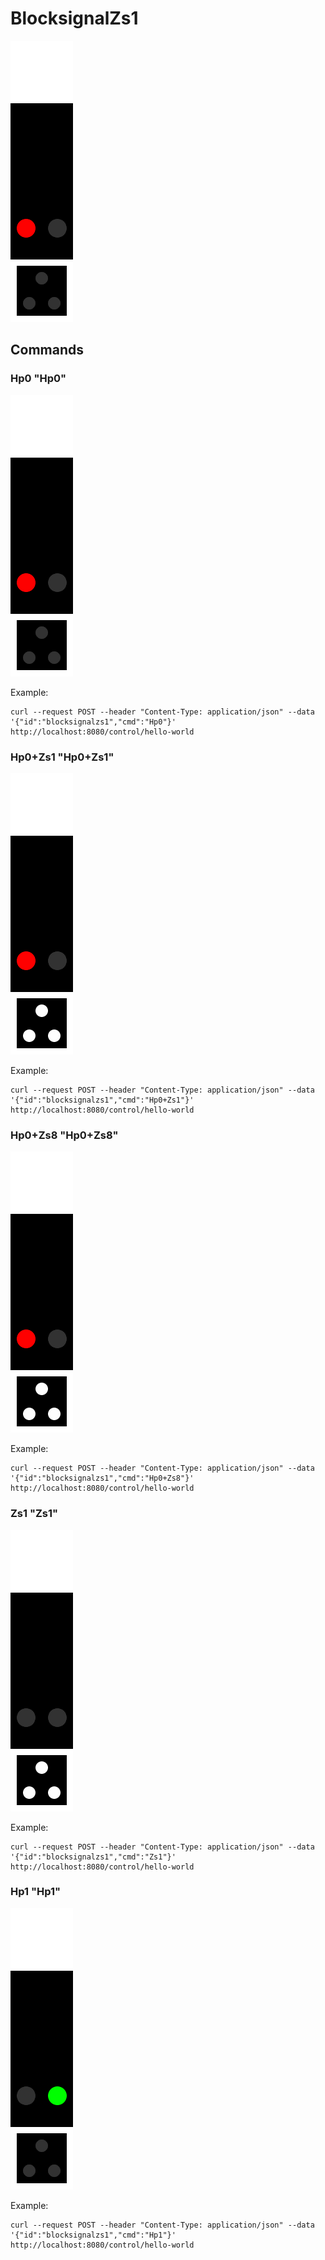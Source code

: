 # BlocksignalZs1

![](blocksignalzs1.gif)

## Commands
### Hp0 "Hp0"

![](blocksignalzs1Hp0.gif)

Example:
```
curl --request POST --header "Content-Type: application/json" --data '{"id":"blocksignalzs1","cmd":"Hp0"}' http://localhost:8080/control/hello-world
```



### Hp0+Zs1 "Hp0+Zs1"

![](blocksignalzs1Hp0+Zs1.gif)

Example:
```
curl --request POST --header "Content-Type: application/json" --data '{"id":"blocksignalzs1","cmd":"Hp0+Zs1"}' http://localhost:8080/control/hello-world
```



### Hp0+Zs8 "Hp0+Zs8"

![](blocksignalzs1Hp0+Zs8.gif)

Example:
```
curl --request POST --header "Content-Type: application/json" --data '{"id":"blocksignalzs1","cmd":"Hp0+Zs8"}' http://localhost:8080/control/hello-world
```



### Zs1 "Zs1"

![](blocksignalzs1Zs1.gif)

Example:
```
curl --request POST --header "Content-Type: application/json" --data '{"id":"blocksignalzs1","cmd":"Zs1"}' http://localhost:8080/control/hello-world
```



### Hp1 "Hp1"

![](blocksignalzs1Hp1.gif)

Example:
```
curl --request POST --header "Content-Type: application/json" --data '{"id":"blocksignalzs1","cmd":"Hp1"}' http://localhost:8080/control/hello-world
```






